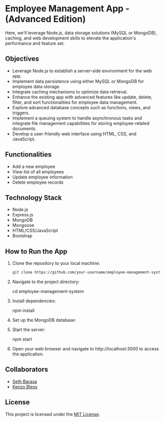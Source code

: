 # Employee Management App - (Advanced Edition)

 Here, we'll leverage Node.js, data storage solutions (MySQL or MongoDB), caching, and web development skills to elevate the application's performance and feature set.

## Objectives

- Leverage Node.js to establish a server-side environment for the web app.
- Implement data persistence using either MySQL or MongoDB for employee data storage.
- Integrate caching mechanisms to optimize data retrieval.
- Enhance the existing app with advanced features like update, delete, filter, and sort functionalities for employee data management.
- Explore advanced database concepts such as functions, views, and triggers.
- Implement a queuing system to handle asynchronous tasks and integrate file management capabilities for storing employee-related documents.
- Develop a user-friendly web interface using HTML, CSS, and JavaScript.

## Functionalities
- Add a new employee
- View list of all employees
- Update employee information
- Delete employee records

## Technology Stack
- Node.js
- Express.js
- MongoDB
- Mongoose
- HTML/CSS/JavaScript
- Bootstrap

## How to Run the App
1. Clone the repository to your local machine:
   ```bash
   git clone https://github.com/your-username/employee-management-system.git
2. Navigate to the project directory:
   
   cd employee-management-system

3. Install dependencies:

   npm install

4. Set up the MongoDB database:
5. Start the server:

   npm start

6. Open your web browser and navigate to http://localhost:3000 to access the application.

## Collaborators

- [Seth Barasa](https://github.com/barasa001)
- [Kenzo Bless](https://github.com/Knirag)
  

## License

This project is licensed under the [MIT License](#).
